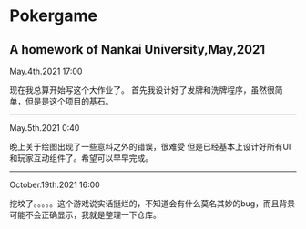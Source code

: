 # Pokergame
A homework of Nankai University,May,2021
-------------------------------------------------------------------------------------------------------------------------------
May.4th.2021 17:00

现在我总算开始写这个大作业了。
首先我设计好了发牌和洗牌程序，虽然很简单，但是是这个项目的基石。

-------------------------------------------------------------------------------------------------------------------------------

May.5th.2021 0:40

晚上关于绘图出现了一些意料之外的错误，很难受
但是已经基本上设计好所有UI和玩家互动组件了。希望可以早早完成。

------------------------------------------------------------------------------------------------------------------------------

October.19th.2021 16:00

挖坟了。。。。。这个游戏说实话挺烂的，不知道会有什么莫名其妙的bug，而且背景可能不会正确显示，我就是整理一下仓库。

